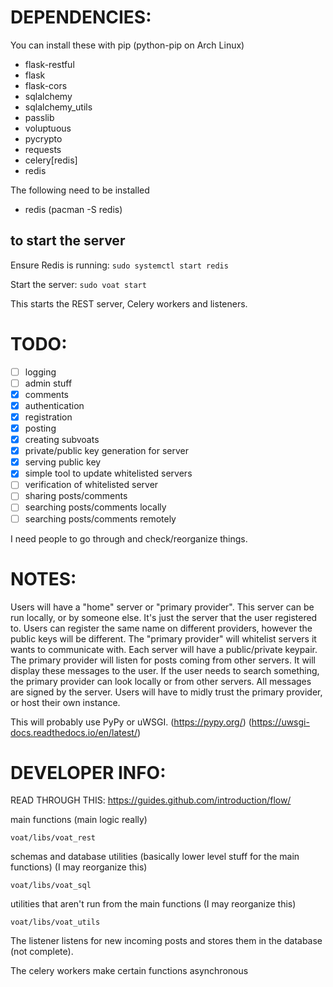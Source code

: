 


# DEPENDENCIES:

You can install these with pip (python-pip on Arch Linux)

* flask-restful
* flask
* flask-cors
* sqlalchemy
* sqlalchemy_utils
* passlib
* voluptuous
* pycrypto
* requests
* celery[redis]
* redis

The following need to be installed
* redis (pacman -S redis)


## to start the server
Ensure Redis is running:
`sudo systemctl start redis`

Start the server:
`sudo voat start`

This starts the REST server, Celery workers and listeners.


# TODO:

- [ ] logging
- [ ] admin stuff
- [x] comments
- [x] authentication
- [x] registration 
- [x] posting 
- [x] creating subvoats 
- [x] private/public key generation for server
- [x] serving public key
- [x] simple tool to update whitelisted servers 
- [ ] verification of whitelisted server 
- [ ] sharing posts/comments 
- [ ] searching posts/comments locally
- [ ] searching posts/comments remotely

I need people to go through and check/reorganize things. 



# NOTES:

Users will have a "home" server or "primary provider". This server can be run locally, or by someone else. It's just the server that the user registered to. Users can register the same name on different providers, however the public keys will be different. The "primary provider" will whitelist servers it wants to communicate with. Each server will have a public/private keypair. The primary provider will listen for posts coming from other servers. It will display these messages to the user. If the user needs to search something, the primary provider can look locally or from other servers. All messages are signed by the server. Users will have to midly trust the primary provider, or host their own instance. 

This will probably use PyPy or uWSGI. (https://pypy.org/) (https://uwsgi-docs.readthedocs.io/en/latest/)


# DEVELOPER INFO:

READ THROUGH THIS: https://guides.github.com/introduction/flow/


main functions (main logic really)

```voat/libs/voat_rest``` 


schemas and database utilities (basically lower level stuff for the main functions) (I may reorganize this)

```voat/libs/voat_sql``` 


utilities that aren't run from the main functions (I may reorganize this)

```voat/libs/voat_utils```





The listener listens for new incoming posts and stores them in the database (not complete).

The celery workers make certain functions asynchronous


